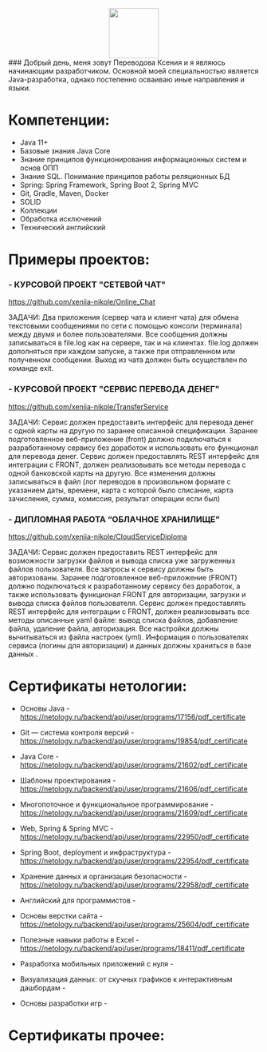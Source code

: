 <div id="header" align="center">
<img src="https://giphy.com/gifs/CGBOT-mood-computer-devbot-EOmYN5kVP3W2Lyn6dx" width="100"/>
</div>
### Добрый день, меня зовут Переводова Ксения и я являюсь начинающим разработчиком. 
Основной моей специальностью является Java-разработка, однако постепенно осваиваю иные направления и языки.

# Компетенции:
- Java 11+
- Базовые знания Java Core
- Знание принципов функционирования информационных систем и основ ОПП
- Знание SQL. Понимание принципов работы реляционных БД
- Spring: Spring Framework, Spring Boot 2, Spring MVC
- Git, Gradle, Maven, Docker
- SOLID
- Коллекции
- Обработка исключений
- Технический английский

# Примеры проектов:
### - КУРСОВОЙ ПРОЕКТ "СЕТЕВОЙ ЧАТ" 

https://github.com/xeniia-nikole/Online_Chat

ЗАДАЧИ: Два приложения (сервер чата и клиент чата) для обмена текстовыми сообщениями по сети с помощью консоли (терминала) между двумя и более пользователями. Все сообщения должны записываться в file.log как на сервере, так и на клиентах. file.log должен дополняться при каждом запуске, а также при отправленном или полученном сообщении. Выход из чата должен быть осуществлен по команде exit.

### - КУРСОВОЙ ПРОЕКТ "СЕРВИС ПЕРЕВОДА ДЕНЕГ" 

https://github.com/xeniia-nikole/TransferService

ЗАДАЧИ: Сервис должен предоставить интерфейс для перевода денег с одной карты на другую по заранее описанной спецификации. Заранее подготовленное веб-приложение (front) должно подключаться к разработанному сервису без доработок и использовать его функционал для перевода денег. Сервис должен предоставлять REST интерфейс для интеграции с FRONT, должен реализовывать все методы перевода с одной банковской карты на другую. Все изменения должны записываться в файл (лог переводов в произвольном формате с указанием даты, времени, карта с которой было списание, карта зачисления, сумма, комиссия, результат операции если был)

### - ДИПЛОМНАЯ РАБОТА “ОБЛАЧНОЕ ХРАНИЛИЩЕ” 

https://github.com/xeniia-nikole/CloudServiceDiploma

ЗАДАЧИ: Сервис должен предоставить REST интерфейс для возможности загрузки файлов и вывода списка уже загруженных файлов пользователя. Все запросы к сервису должны быть авторизованы. Заранее подготовленное веб-приложение (FRONT) должно подключаться к разработанному сервису без доработок, а также использовать функционал FRONT для авторизации, загрузки и вывода списка файлов пользователя. Сервис должен предоставлять REST интерфейс для интеграции с FRONT, должен реализовывать все методы описанные yaml файле: вывод списка файлов, добавление файла, удаление файла, авторизация. Все настройки должны вычитываться из файла настроек (yml). Информация о пользователях сервиса (логины для авторизации) и данных должны храниться в базе данных .


# Сертификаты нетологии:
- Основы Java - https://netology.ru/backend/api/user/programs/17156/pdf_certificate
- Git — система контроля версий - https://netology.ru/backend/api/user/programs/19854/pdf_certificate
- Java Core - https://netology.ru/backend/api/user/programs/21602/pdf_certificate
- Шаблоны проектирования - https://netology.ru/backend/api/user/programs/21606/pdf_certificate
- Многопоточное и функциональное программирование - https://netology.ru/backend/api/user/programs/21609/pdf_certificate
- Web, Spring & Spring MVC - https://netology.ru/backend/api/user/programs/22950/pdf_certificate
- Spring Boot, deployment и инфраструктура -https://netology.ru/backend/api/user/programs/22954/pdf_certificate
- Хранение данных и организация безопасности -https://netology.ru/backend/api/user/programs/22958/pdf_certificate
- Английский для программистов -

- Основы верстки сайта - https://netology.ru/backend/api/user/programs/25604/pdf_certificate
- Полезные навыки работы в Excel - https://netology.ru/backend/api/user/programs/18411/pdf_certificate
- Разработка мобильных приложений с нуля -
- Визуализация данных: от скучных графиков к интерактивным дашбордам -
- Основы разработки игр - 

# Сертификаты прочее:

